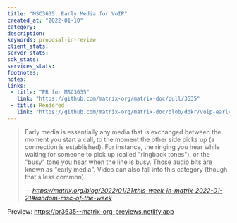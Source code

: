 ```yaml
---
title: "MSC3635: Early Media for VoIP"
created_at: "2022-01-10"
category:
description:
keywords: proposal-in-review
client_stats:
server_stats:
sdk_stats:
services_stats:
footnotes:
notes:
links:
 - title: "PR for MSC3635"
   link: "https://github.com/matrix-org/matrix-doc/pull/3635"
 - title: Rendered
   link: "https://github.com/matrix-org/matrix-doc/blob/dbkr/voip-early-media/proposals/3635-voip-early-media.md"
---
```




> Early media is essentially any media that is exchanged between the moment you start a call, to the moment the other side picks up (a connection is established). For instance, the ringing you hear while waiting for someone to pick up (called "ringback tones"), or the "busy" tone you hear when the line is busy. Those audio bits are known as "early media". Video can also fall into this category (though that's less common).
>
> *-- https://matrix.org/blog/2022/01/21/this-week-in-matrix-2022-01-21#random-msc-of-the-week*












<!-- Replace -->
Preview: https://pr3635--matrix-org-previews.netlify.app
<!-- Replace -->

